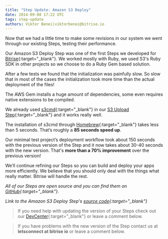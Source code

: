 ```yaml
---
title: "Step Update: Amazon S3 Deploy"
date: 2014-09-08 17:22 UTC
tags: step-update
authors: Viktor Benei|viktorbenei@bitrise.io
---
```


Now that we had a little time to make some revisions in our system we went through our existing Steps, testing their performance.

Our Amazon S3 Deploy Step was one of the first Steps we developed for [Bitrise](https://www.bitrise.io){:target="_blank"}. We worked mostly with Ruby, we used S3's Ruby SDK in other projects so we choose to do a Ruby Gem based solution.

After a few tests we found that the initialization was painfully slow. So slow that in most of the cases the initialization took more time than the actual deployment of the files!

The AWS Gem installs a huge amount of dependencies, some even requires native extensions to be compiled.

We already used [s3cmd](http://s3tools.org/s3cmd){:target="_blank"} in our [S3 Upload Step](https://github.com/bitrise-io/steps-amazon-s3-upload){:target="_blank"} and it works really well.

The installation of s3cmd through [Homebrew](http://brew.sh/){:target="_blank"} takes less than 5 seconds. That’s roughly a **85 seconds speed up**.

Our minimal test project’s deployment workflow took about 150 seconds with the previous version of the Step and it now takes about 30-40 seconds with the new version. That's **more than a 70% improvement** over the previous version!

We’ll continue refining our Steps so you can build and deploy your apps more efficiently. We believe that you should only deal with the things what really matter. Bitrise will handle the rest.

*All of our Steps are open source and you can find them on [GitHub](https://github.com/bitrise-io){:target="_blank"}.*

*Link to the Amazon S3 Deploy Step's [source code](https://github.com/bitrise-io/steps-amazon-s3-deploy){:target="_blank"}*

> If you need help with updating the version of your Steps check out our [DevCenter](http://devcenter.bitrise.io/getting-started/manage-your-bitrise-workflow/){:target="_blank"} or leave a comment below.

> If you have problems with the new version of the Step contact us at **letsconnect at bitrise io** or leave a comment below.
